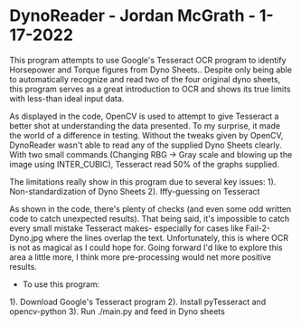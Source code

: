 # DynoReader - Jordan McGrath - 1-17-2022

This program attempts to use Google's Tesseract OCR program to identify Horsepower and Torque figures from Dyno Sheets..
Despite only being able to automatically recognize and read two of the four original dyno sheets, this program serves as a great 
introduction to OCR and shows its true limits with less-than ideal input data.

As displayed in the code, OpenCV is used to attempt to give Tesseract a better shot at understanding the data presented.
To my surprise, it made the world of a difference in testing. 
Without the tweaks given by OpenCV, DynoReader wasn't able to read any of the supplied Dyno Sheets clearly. 
With two small commands (Changing RBG -> Gray scale and blowing up the image using INTER_CUBIC), Tesseract read 50% of the graphs supplied. 

The limitations really show in this program due to several key issues:
1). Non-standardization of Dyno Sheets
2). Iffy-guessing on Tesseract

As shown in the code, there's plenty of checks (and even some odd written code to catch unexpected results). That being said, it's impossible to catch 
every small mistake Tesseract makes- especially for cases like Fail-2-Dyno.jpg where the lines overlap the text.
Unfortunately, this is where OCR is not as magical as I could hope for. 
Going forward I'd like to explore this area a little more, I think more pre-processing would net more positive results. 

* To use this program:

1). Download Google's Tesseract program 
2). Install pyTesseract and opencv-python
3). Run ./main.py and feed in Dyno sheets
